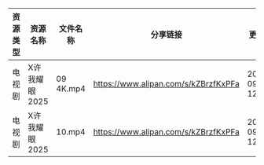 | 资源类型 | 资源名称      | 文件名称      | 分享链接                                 | 更新时间                |
| ---- | --------- | --------- | ------------------------------------ | ------------------- |
| 电视剧  | X许我耀眼2025 | 09 4K.mp4 | https://www.alipan.com/s/kZBrzfKxPFa | 2025-09-30 12:58:52 |
| 电视剧  | X许我耀眼2025 | 10.mp4    | https://www.alipan.com/s/kZBrzfKxPFa | 2025-09-30 12:58:52 |
